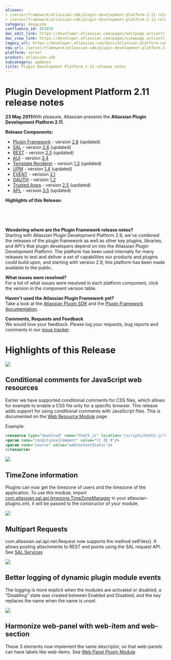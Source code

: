 ```yaml
---
aliases:
- /server/framework/atlassian-sdk/plugin-development-platform-2.11-release-notes-852078.html
- /server/framework/atlassian-sdk/plugin-development-platform-2.11-release-notes-852078.md
category: devguide
confluence_id: 852078
dac_edit_link: https://developer.atlassian.com/pages/editpage.action?cjm=wozere&pageId=852078
dac_view_link: https://developer.atlassian.com/pages/viewpage.action?cjm=wozere&pageId=852078
legacy_url: https://developer.atlassian.com/docs/atlassian-platform-common-components/about-the-platform/plugin-development-platform-2-11-release-notes
new_url: /server/framework/atlassian-sdk/plugin-development-platform-2-11-release-notes
platform: server
product: atlassian-sdk
subcategory: updates
title: Plugin Development Platform 2.11 release notes
---
```

# Plugin Development Platform 2.11 release notes

**23 May 2011**With pleasure, Atlassian presents the **Atlassian Plugin Development Platform 2.11**.

**Release Components:** 

-   <a href="https://studio.atlassian.com/svn/PLUG/branches/atlassian-plugins-2.7.x" class="external-link">Plugin Framework</a> - version <a href="https://studio.atlassian.com/secure/ReleaseNote.jspa?projectId=10240&amp;version=12280" class="external-link">2.8</a> (updated)
-   <a href="https://studio.atlassian.com/svn/SAL/branches/sal-2.5.x/" class="external-link">SAL</a> - version <a href="https://studio.atlassian.com/secure/ReleaseNote.jspa?projectId=10108&amp;version=12441" class="external-link">2.6</a> (updated)
-   <a href="https://studio.atlassian.com/svn/REST/branches/rest-2.4.x/" class="external-link">REST</a> - version <a href="https://studio.atlassian.com/secure/ReleaseNote.jspa?projectId=10292&amp;version=13185" class="external-link">2.5</a> (updated)
-   <a href="https://studio.atlassian.com/svn/AJS/branches/auiplugin-3.4.x" class="external-link">AUI</a> - version <a href="https://studio.atlassian.com/secure/ReleaseNote.jspa?projectId=10270&amp;version=12234" class="external-link">3.4</a>
-   <a href="https://studio.atlassian.com/svn/ATR/branches/atlassian-template-renderer-1.2.x" class="external-link">Template Renderer</a> - version <a href="https://studio.atlassian.com/secure/ReleaseNote.jspa?projectId=10301&amp;version=11896" class="external-link">1.3</a> (updated)
-   <a href="https://studio.atlassian.com/svn/UPM/branches/atlassian-universal-plugin-manager-1.3.x" class="external-link">UPM</a> - version <a href="https://studio.atlassian.com/secure/ReleaseNote.jspa?projectId=10360&amp;version=12985" class="external-link">1.4</a> (updated)
-   <a href="https://studio.atlassian.com/svn/EVENT/branches/atlassian-event-2.1.x/" class="external-link">EVENT</a> - verision <a href="https://studio.atlassian.com/secure/ReleaseNote.jspa?projectId=10693&amp;version=12210" class="external-link">2.1</a>
-   <a href="https://studio.atlassian.com/svn/OAUTH/branches/atlassian-oauth-1.2.x/" class="external-link">OAUTH</a> - version <a href="https://studio.atlassian.com/secure/ReleaseNote.jspa?projectId=10330&amp;version=12125" class="external-link">1.2</a>
-   <a href="https://studio.atlassian.com/svn/TRUST/branches/atlassian-trusted-apps-2.4.x/" class="external-link">Trusted Apps</a> - version <a href="https://studio.atlassian.com/secure/ReleaseNote.jspa?projectId=10110&amp;version=12452" class="external-link">2.5</a> (updated)
-   <a href="https://studio.atlassian.com/svn/APL/branches/applinks-3.4.x" class="external-link">APL</a> - version <a href="https://studio.atlassian.com/secure/ReleaseNote.jspa?projectId=10130&amp;version=12419" class="external-link">3.5</a> (updated)

**Highlights of this Release:**

 

 

**Wondering where are the Plugin Framework release notes?**  
Starting with Atlassian Plugin Development Platform 2.9, we've combined the releases of the plugin framework as well as other key plugins, libraries, and API's that plugin developers depend on into the Atlassian Plugin Development Platform. The platform has been used internally for many releases to test and deliver a set of capabilities our products and plugins could build upon, and starting with version 2.9, this platform has been made available to the public.

**What issues were resolved?**  
For a list of what issues were resolved in each platform component, click the version in the component version table.

**Haven't used the Atlassian Plugin Framework yet?**  
Take a look at the [Atlassian Plugin SDK](/server/framework/atlassian-sdk/developing-with-the-atlassian-plugin-sdk) and the [Plugin Framework documentation](/server/framework/atlassian-sdk/common-coding-tasks).

**Comments, Requests and Feedback**  
We would love your feedback. Please log your requests, bug reports and comments in our <a href="https://studio.atlassian.com/browse/PLUG" class="external-link">issue tracker</a>.

# Highlights of this Release

![](/server/framework/atlassian-sdk/images/1.png)

## Conditional comments for JavaScript web resources

Earlier we have supported conditional comments for CSS files, which allows for example to enable a CSS file only for a specific browser. This release adds support for using conditional comments with JavaScript files. This is documented on the [Web Resource Module](https://developer.atlassian.com/display/CONFDEV/Web+Resource+Module) page.

Example:

``` xml
<resource type="download" name="html5.js" location="/scripts/html5.js">
<param name="conditionalComment" value="lt IE 9"/>
<param name="source" value="webContextStatic"/>
</resource>
```

![](/server/framework/atlassian-sdk/images/2.png)

## TimeZone information

Plugins can now get the timezone of users and the timezone of the application. To use this module, import <a href="http://confluence.atlassian.com/display/SAL/SAL+Services#SALServices-%21package2.gif%21%7B%7Bcom.atlassian.sal.api.timezone%7D%7D" class="external-link">com.atlassian.sal.api.timezone.TimeZoneManager</a> in your atlassian-plugins.xml, it will be passed to the constructor of your module.

![](/server/framework/atlassian-sdk/images/3.png)

## Multipart Requests

com.atlassian.sal.api.net.Request now supports the method setFiles(). It allows posting attachments to REST end points using the SAL request API. See [SAL Services](/server/framework/atlassian-sdk/sal-services)

![](/server/framework/atlassian-sdk/images/4.png)

## Better logging of dynamic plugin module events

The logging is more explicit when the modules are activated or disabled, a "Disabling" state was created between Enabled and Disabled, and the key replaces the name when the name is unset.

![](/server/framework/atlassian-sdk/images/5.png)

## Harmonize web-panel with web-item and web-section

These 3 elements now implement the same descriptor, so that web-panels can have labels like web-items. See [Web Panel Plugin Module](/server/framework/atlassian-sdk/web-panel-plugin-module)







































































































































































































































































































































